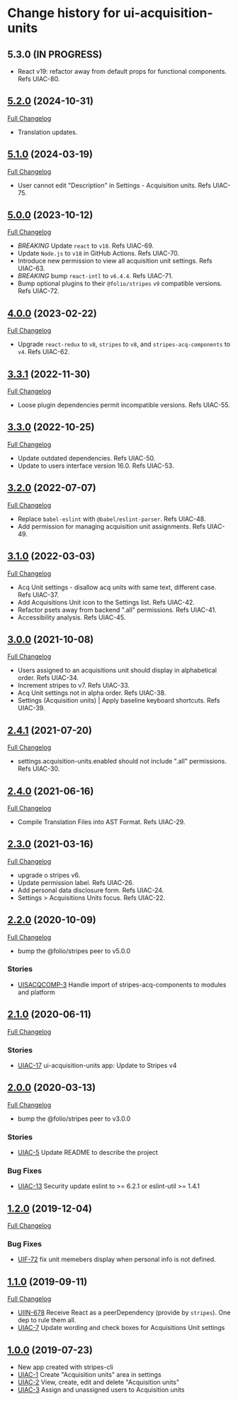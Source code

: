 # Change history for ui-acquisition-units

## 5.3.0 (IN PROGRESS)

* React v19: refactor away from default props for functional components. Refs UIAC-80.

## [5.2.0](https://github.com/folio-org/ui-acquisition-units/tree/v5.2.0) (2024-10-31)
[Full Changelog](https://github.com/folio-org/ui-acquisition-units/compare/v5.1.0...v5.2.0)

* Translation updates.

## [5.1.0](https://github.com/folio-org/ui-acquisition-units/tree/v5.1.0) (2024-03-19)
[Full Changelog](https://github.com/folio-org/ui-acquisition-units/compare/v5.0.0...v5.1.0)

* User cannot edit "Description" in Settings - Acquisition units. Refs UIAC-75.

## [5.0.0](https://github.com/folio-org/ui-acquisition-units/tree/v5.0.0) (2023-10-12)
[Full Changelog](https://github.com/folio-org/ui-acquisition-units/compare/v4.0.0...v5.0.0)

* *BREAKING* Update `react` to `v18`. Refs UIAC-69.
* Update `Node.js` to `v18` in GitHub Actions. Refs UIAC-70.
* Introduce new permission to view all acquisition unit settings. Refs UIAC-63.
* *BREAKING* bump `react-intl` to `v6.4.4`. Refs UIAC-71.
* Bump optional plugins to their `@folio/stripes` `v9` compatible versions. Refs UIAC-72.

## [4.0.0](https://github.com/folio-org/ui-acquisition-units/tree/v4.0.0) (2023-02-22)
[Full Changelog](https://github.com/folio-org/ui-acquisition-units/compare/v3.3.1...v4.0.0)

* Upgrade `react-redux` to `v8`, `stripes` to `v8`, and `stripes-acq-components` to `v4`. Refs UIAC-62.

## [3.3.1](https://github.com/folio-org/ui-acquisition-units/tree/v3.3.1) (2022-11-30)
[Full Changelog](https://github.com/folio-org/ui-acquisition-units/compare/v3.3.0...v3.3.1)

* Loose plugin dependencies permit incompatible versions. Refs UIAC-55.

## [3.3.0](https://github.com/folio-org/ui-acquisition-units/tree/v3.3.0) (2022-10-25)
[Full Changelog](https://github.com/folio-org/ui-acquisition-units/compare/v3.2.0...v3.3.0)

* Update outdated dependencies. Refs UIAC-50.
* Update to users interface version 16.0. Refs UIAC-53.

## [3.2.0](https://github.com/folio-org/ui-acquisition-units/tree/v3.2.0) (2022-07-07)
[Full Changelog](https://github.com/folio-org/ui-acquisition-units/compare/v3.1.0...v3.2.0)

* Replace `babel-eslint` with `@babel/eslint-parser`. Refs UIAC-48.
* Add permission for managing acquisition unit assignments. Refs UIAC-49.

## [3.1.0](https://github.com/folio-org/ui-acquisition-units/tree/v3.1.0) (2022-03-03)
[Full Changelog](https://github.com/folio-org/ui-acquisition-units/compare/v3.0.0...v3.1.0)

* Acq Unit settings - disallow acq units with same text, different case. Refs UIAC-37.
* Add Acquisitions Unit icon to the Settings list. Refs UIAC-42.
* Refactor psets away from backend ".all" permissions. Refs UIAC-41.
* Accessibility analysis. Refs UIAC-45.

## [3.0.0](https://github.com/folio-org/ui-acquisition-units/tree/v3.0.0) (2021-10-08)
[Full Changelog](https://github.com/folio-org/ui-acquisition-units/compare/v2.4.1...v3.0.0)

* Users assigned to an acquisitions unit should display in alphabetical order. Refs UIAC-34.
* Increment stripes to v7. Refs UIAC-33.
* Acq Unit settings not in alpha order. Refs UIAC-38.
* Settings (Acquisition units) | Apply baseline keyboard shortcuts. Refs UIAC-39.

## [2.4.1](https://github.com/folio-org/ui-acquisition-units/tree/v2.4.1) (2021-07-20)
[Full Changelog](https://github.com/folio-org/ui-acquisition-units/compare/v2.4.0...v2.4.1)

* settings.acquisition-units.enabled should not include ".all" permissions. Refs UIAC-30.

## [2.4.0](https://github.com/folio-org/ui-acquisition-units/tree/v2.4.0) (2021-06-16)
[Full Changelog](https://github.com/folio-org/ui-acquisition-units/compare/v2.3.0...v2.4.0)

* Compile Translation Files into AST Format. Refs UIAC-29.

## [2.3.0](https://github.com/folio-org/ui-acquisition-units/tree/v2.3.0) (2021-03-16)
[Full Changelog](https://github.com/folio-org/ui-acquisition-units/compare/v2.2.0...v2.3.0)

* upgrade o stripes v6.
* Update permission label. Refs UIAC-26.
* Add personal data disclosure form. Refs UIAC-24.
* Settings > Acquisitions Units focus. Refs UIAC-22.

## [2.2.0](https://github.com/folio-org/ui-acquisition-units/tree/v2.2.0) (2020-10-09)
[Full Changelog](https://github.com/folio-org/ui-acquisition-units/compare/v2.1.0...v2.2.0)

* bump the @folio/stripes peer to v5.0.0

### Stories
* [UISACQCOMP-3](https://issues.folio.org/browse/UISACQCOMP-3) Handle import of stripes-acq-components to modules and platform

## [2.1.0](https://github.com/folio-org/ui-acquisition-units/tree/v2.1.0) (2020-06-11)
[Full Changelog](https://github.com/folio-org/ui-acquisition-units/compare/v2.0.0...v2.1.0)

### Stories
* [UIAC-17](https://issues.folio.org/browse/UIAC-17) ui-acquisition-units app: Update to Stripes v4

## [2.0.0](https://github.com/folio-org/ui-acquisition-units/tree/v2.0.0) (2020-03-13)
[Full Changelog](https://github.com/folio-org/ui-acquisition-units/compare/v1.2.0...v2.0.0)

* bump the @folio/stripes peer to v3.0.0

### Stories
* [UIAC-5](https://issues.folio.org/browse/UIAC-5) Update README to describe the project

### Bug Fixes
* [UIAC-13](https://issues.folio.org/browse/UIAC-13) Security update eslint to >= 6.2.1 or eslint-util >= 1.4.1

## [1.2.0](https://github.com/folio-org/ui-acquisition-units/tree/v1.2.0) (2019-12-04)
[Full Changelog](https://github.com/folio-org/ui-acquisition-units/compare/v1.1.0...v1.2.0)

### Bug Fixes
* [UIF-72](https://issues.folio.org/browse/UIF-72) fix unit memebers display when personal info is not defined.

## [1.1.0](https://github.com/folio-org/ui-acquisition-units/tree/v1.1.0) (2019-09-11)
[Full Changelog](https://github.com/folio-org/ui-acquisition-units/compare/v1.0.0...v1.1.0)

* [UIIN-678](https://issues.folio.org/browse/UIIN-678) Receive React as a peerDependency (provide by `stripes`). One dep to rule them all.
* [UIAC-7](https://issues.folio.org/browse/UIAC-7) Update wording and check boxes for Acquisitions Unit settings

## [1.0.0](https://github.com/folio-org/ui-acquisition-units/tree/v1.0.0) (2019-07-23)

* New app created with stripes-cli
* [UIAC-1](https://issues.folio.org/browse/UIAC-1) Create "Acquisition units" area in settings
* [UIAC-2](https://issues.folio.org/browse/UIAC-2) View, create, edit and delete "Acquisition units"
* [UIAC-3](https://issues.folio.org/browse/UIAC-3) Assign and unassigned users to Acquisition units
